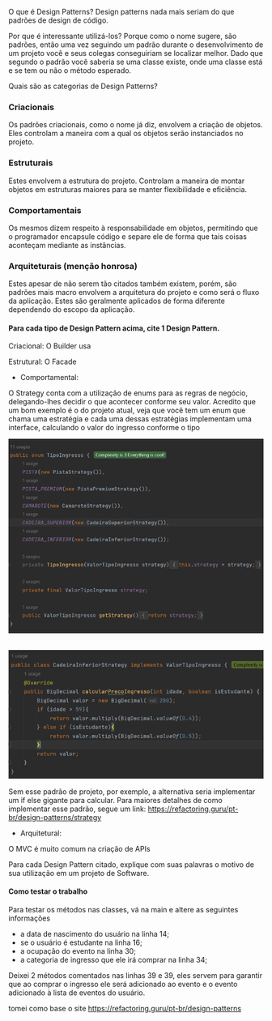 O que é Design Patterns? 
    Design patterns nada mais seriam do que padrões de design de código.

Por que é interessante utilizá-los?
    Porque como o nome sugere, são padrões, então uma vez seguindo um padrão durante o desenvolvimento de um projeto
    você e seus colegas conseguiriam se localizar melhor. Dado que segundo o padrão você saberia se uma classe existe,
    onde uma classe está e se tem ou não o método esperado.

Quais são as categorias de Design Patterns?

### Criacionais
Os padrões criacionais, como o nome já diz, envolvem a criação de objetos. Eles
controlam a maneira com a qual os objetos serão instanciados no projeto.

### Estruturais
Estes envolvem a estrutura do projeto. Controlam a maneira de montar objetos 
em estruturas maiores para se manter flexibilidade e eficiência.

### Comportamentais
Os mesmos dizem respeito à responsabilidade em objetos, permitindo que o 
programador encapsule código e separe ele de forma que tais coisas aconteçam mediante
as instâncias.

### Arquiteturais (menção honrosa)
Estes apesar de não serem tão citados também existem, porém, são padrões mais macro
envolvem a arquitetura do projeto e como será o fluxo da aplicação. Estes são geralmente aplicados de forma diferente
dependendo do escopo da aplicação.


#### Para cada tipo de Design Pattern acima, cite 1 Design Pattern.

Criacional: 
    O Builder usa  

Estrutural:
    O Facade

- Comportamental:

O Strategy conta com a utilização de enums para as regras de negócio, delegando-lhes decidir o que acontecer conforme seu valor.
Acredito que um bom exemplo é o do projeto atual, veja que você tem um enum que chama uma estratégia e cada uma dessas 
estratégias implementam uma interface, calculando o valor do ingresso conforme o tipo

  ![exemplo enum](./image/exemploEnums.png)
 ##
  ![exemplo strategy](./image/exemploStrategy.png)

Sem esse padrão de projeto, por exemplo, a alternativa seria implementar um if else gigante para calcular. 
Para maiores detalhes de como implementar esse padrão, segue um link:
https://refactoring.guru/pt-br/design-patterns/strategy


- Arquitetural:

O MVC é muito comum na criação de APIs


Para cada Design Pattern citado, explique com suas palavras o motivo de sua utilização em um projeto de Software.

#### Como testar o trabalho

Para testar os métodos nas classes, vá na main e altere as seguintes informações
- a data de nascimento do usuário na linha 14;
- se o usuário é estudante na linha 16;
- a ocupação do evento na linha 30;
- a categoria de ingresso que ele irá comprar na linha 34;

Deixei 2 métodos comentados nas linhas 39 e 39, eles servem para garantir que 
ao comprar o ingresso ele será adicionado ao evento e o evento adicionado à lista de eventos do usuário.


tomei como base o site https://refactoring.guru/pt-br/design-patterns